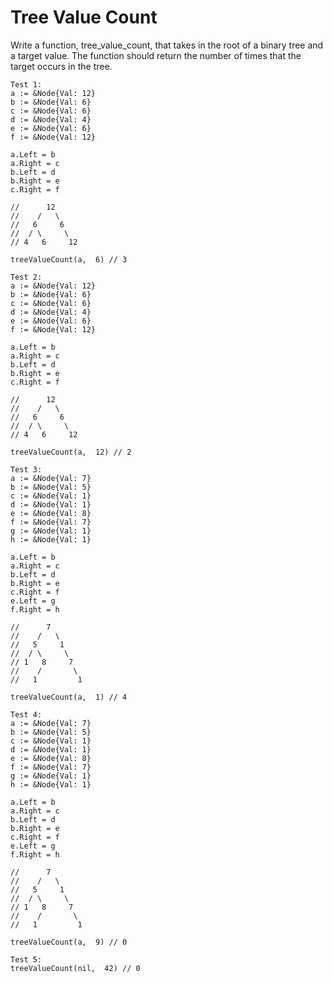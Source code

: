 # Tree Value Count

Write a function, tree_value_count, that takes in the root of a binary tree and a target value. The function should return the number of times that the target occurs in the tree.

```
Test 1:
a := &Node{Val: 12}
b := &Node{Val: 6}
c := &Node{Val: 6}
d := &Node{Val: 4}
e := &Node{Val: 6}
f := &Node{Val: 12}

a.Left = b
a.Right = c
b.Left = d
b.Right = e
c.Right = f

//      12
//    /   \
//   6     6
//  / \     \
// 4   6     12

treeValueCount(a,  6) // 3
```

```
Test 2:
a := &Node{Val: 12}
b := &Node{Val: 6}
c := &Node{Val: 6}
d := &Node{Val: 4}
e := &Node{Val: 6}
f := &Node{Val: 12}

a.Left = b
a.Right = c
b.Left = d
b.Right = e
c.Right = f

//      12
//    /   \
//   6     6
//  / \     \
// 4   6     12

treeValueCount(a,  12) // 2
```

```
Test 3:
a := &Node{Val: 7}
b := &Node{Val: 5}
c := &Node{Val: 1}
d := &Node{Val: 1}
e := &Node{Val: 8}
f := &Node{Val: 7}
g := &Node{Val: 1}
h := &Node{Val: 1}

a.Left = b
a.Right = c
b.Left = d
b.Right = e
c.Right = f
e.Left = g
f.Right = h

//      7
//    /   \
//   5     1
//  / \     \
// 1   8     7
//    /       \
//   1         1

treeValueCount(a,  1) // 4
```

```
Test 4:
a := &Node{Val: 7}
b := &Node{Val: 5}
c := &Node{Val: 1}
d := &Node{Val: 1}
e := &Node{Val: 8}
f := &Node{Val: 7}
g := &Node{Val: 1}
h := &Node{Val: 1}

a.Left = b
a.Right = c
b.Left = d
b.Right = e
c.Right = f
e.Left = g
f.Right = h

//      7
//    /   \
//   5     1
//  / \     \
// 1   8     7
//    /       \
//   1         1

treeValueCount(a,  9) // 0
```

```
Test 5:
treeValueCount(nil,  42) // 0
```